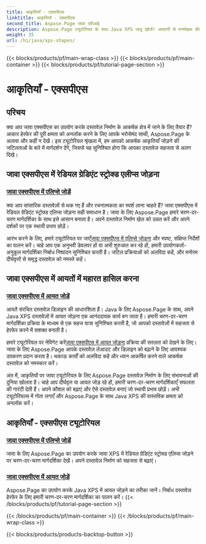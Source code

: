 ```yaml
---
title: आकृतियाँ - एक्सपीएस
linktitle: आकृतियाँ - एक्सपीएस
second_title: Aspose.Page जावा एपीआई
description: Aspose.Page ट्यूटोरियल के साथ Java XPS जादू खोजें! आसानी से मनमोहक दीर्घवृत्त और आयत जोड़ें। हमारे चरण-दर-चरण मार्गदर्शिकाओं के साथ दस्तावेज़ निर्माण को उन्नत बनाएं।
weight: 35
url: /hi/java/xps-shapes/
---
```


{{< blocks/products/pf/main-wrap-class >}}
{{< blocks/products/pf/main-container >}}
{{< blocks/products/pf/tutorial-page-section >}}

# आकृतियाँ - एक्सपीएस

## परिचय

क्या आप जावा एक्सपीएस का उपयोग करके दस्तावेज़ निर्माण के आकर्षक क्षेत्र में जाने के लिए तैयार हैं? आकार हेरफेर की पूरी क्षमता को अनलॉक करने के लिए आपके भरोसेमंद साथी, Aspose.Page के अलावा और कहीं न देखें। इस ट्यूटोरियल श्रृंखला में, हम आपको आकर्षक आकृतियाँ जोड़ने की जटिलताओं के बारे में मार्गदर्शन देंगे, जिससे यह सुनिश्चित होगा कि आपका दस्तावेज़ सहजता से अलग दिखे।

## जावा एक्सपीएस में रेडियल ग्रेडिएंट स्ट्रोक्ड एलीप्स जोड़ना

### [जावा एक्सपीएस में एलिप्से जोड़ें](./add-ellipse/)

क्या आप सांसारिक दस्तावेज़ों से थक गए हैं और रचनात्मकता का स्पर्श लाना चाहते हैं? जावा एक्सपीएस में रेडियल ग्रेडिएंट स्ट्रोक्ड एलिप्स जोड़ना सही समाधान है। जावा के लिए Aspose.Page हमारे चरण-दर-चरण मार्गदर्शिका के साथ इसे आसान बनाता है। अपने दस्तावेज़ निर्माण खेल को उन्नत करें और अपने दर्शकों पर एक स्थायी प्रभाव छोड़ें।

 आरंभ करने के लिए, हमारे ट्यूटोरियल पर जाएँ[जावा एक्सपीएस में एलिप्से जोड़ना](./add-ellipse/) और स्पष्ट, संक्षिप्त निर्देशों का पालन करें। चाहे आप एक अनुभवी डेवलपर हों या अभी शुरुआत कर रहे हों, हमारी उपयोगकर्ता-अनुकूल मार्गदर्शिका निर्बाध निष्पादन सुनिश्चित करती है। जटिल प्रक्रियाओं को अलविदा कहें, और मनोरम दीर्घवृत्तों से समृद्ध दस्तावेज़ को नमस्ते कहें।

## जावा एक्सपीएस में आयतों में महारत हासिल करना

### [जावा एक्सपीएस में आयत जोड़ें](./add-rectangle/)

आयतें संरचित दस्तावेज़ डिज़ाइन की आधारशिला हैं। Java के लिए Aspose.Page के साथ, अपने Java XPS दस्तावेज़ों में आयत जोड़ना एक आनंददायक कार्य बन जाता है। हमारी चरण-दर-चरण मार्गदर्शिका प्रक्रिया के माध्यम से एक सहज यात्रा सुनिश्चित करती है, जो आपको दस्तावेज़ों में सहजता से हेरफेर करने में सशक्त बनाती है।

हमारे ट्यूटोरियल पर नेविगेट करें[जावा एक्सपीएस में आयत जोड़ना](./add-rectangle/) प्रक्रिया की सरलता को देखने के लिए। जावा के लिए Aspose.Page आपके दस्तावेज़ लेआउट और डिज़ाइन को बढ़ाने के लिए आवश्यक उपकरण प्रदान करता है। थकाऊ कार्यों को अलविदा कहें और ध्यान आकर्षित करने वाले आकर्षक दस्तावेज़ को नमस्कार करें।

अंत में, आकृतियों पर जावा ट्यूटोरियल के लिए Aspose.Page दस्तावेज़ निर्माण के लिए संभावनाओं की दुनिया खोलता है। चाहे आप दीर्घवृत्त या आयत जोड़ रहे हों, हमारी चरण-दर-चरण मार्गदर्शिकाएँ सफलता की गारंटी देती हैं। अपने कौशल को बढ़ाएं और ऐसे दस्तावेज़ बनाएं जो स्थायी प्रभाव छोड़ें। अभी ट्यूटोरियल्स में गोता लगाएँ और Aspose.Page के साथ Java XPS की वास्तविक क्षमता को अनलॉक करें।
## आकृतियाँ - एक्सपीएस ट्यूटोरियल
### [जावा एक्सपीएस में एलिप्से जोड़ें](./add-ellipse/)
जावा के लिए Aspose.Page का उपयोग करके जावा XPS में रेडियल ग्रेडिएंट स्ट्रोक्ड एलिप्स जोड़ने पर चरण-दर-चरण मार्गदर्शिका देखें। अपने दस्तावेज़ निर्माण को सहजता से बढ़ाएं।
### [जावा एक्सपीएस में आयत जोड़ें](./add-rectangle/)
Aspose.Page का उपयोग करके Java XPS में आयत जोड़ने का तरीका जानें। निर्बाध दस्तावेज़ हेरफेर के लिए हमारी चरण-दर-चरण मार्गदर्शिका का पालन करें।
{{< /blocks/products/pf/tutorial-page-section >}}

{{< /blocks/products/pf/main-container >}}
{{< /blocks/products/pf/main-wrap-class >}}

{{< blocks/products/products-backtop-button >}}
